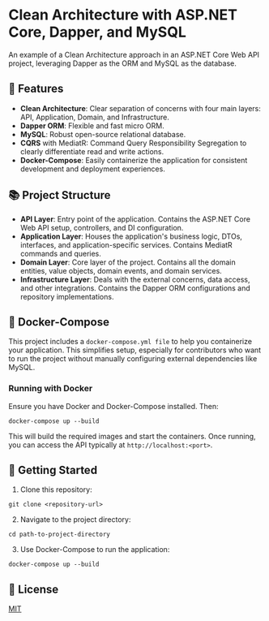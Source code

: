 # Clean Architecture with ASP.NET Core, Dapper, and MySQL
An example of a Clean Architecture approach in an ASP.NET Core Web API project, leveraging Dapper as the ORM and MySQL as the database.

## 🚀 Features
* **Clean Architecture**: Clear separation of concerns with four main layers: API, Application, Domain, and Infrastructure.
* **Dapper ORM**: Flexible and fast micro ORM.
* **MySQL**: Robust open-source relational database.
* **CQRS** with MediatR: Command Query Responsibility Segregation to clearly differentiate read and write actions.
* **Docker-Compose**: Easily containerize the application for consistent development and deployment experiences.

## 📚 Project Structure
* **API Layer**: Entry point of the application. Contains the ASP.NET Core Web API setup, controllers, and DI configuration.
* **Application Layer**: Houses the application's business logic, DTOs, interfaces, and application-specific services. Contains MediatR commands and queries.
* **Domain Layer**: Core layer of the project. Contains all the domain entities, value objects, domain events, and domain services.
* **Infrastructure Layer**: Deals with the external concerns, data access, and other integrations. Contains the Dapper ORM configurations and repository implementations.

## 🐋 Docker-Compose
This project includes a `docker-compose.yml file` to help you containerize your application. This simplifies setup, especially for contributors who want to run the project without manually configuring external dependencies like MySQL.

### Running with Docker
Ensure you have Docker and Docker-Compose installed. Then:

```
docker-compose up --build
```

This will build the required images and start the containers. Once running, you can access the API typically at `http://localhost:<port>`.

## 🌱 Getting Started
1. Clone this repository:
```
git clone <repository-url>
```  
2. Navigate to the project directory:
```
cd path-to-project-directory
```
3. Use Docker-Compose to run the application:
```
docker-compose up --build
```

## 📜 License
[MIT](https://choosealicense.com/licenses/mit/)

